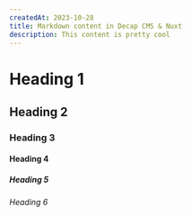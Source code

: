 ```yaml
---
createdAt: 2023-10-28
title: Markdown content in Decap CMS & Nuxt
description: This content is pretty cool
---
```


# Heading 1
## Heading 2
### Heading 3
#### Heading 4
##### Heading 5
###### Heading 6



